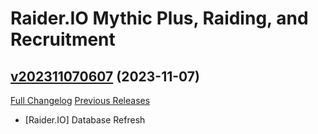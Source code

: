 # Raider.IO Mythic Plus, Raiding, and Recruitment

## [v202311070607](https://github.com/RaiderIO/raiderio-addon/tree/v202311070607) (2023-11-07)
[Full Changelog](https://github.com/RaiderIO/raiderio-addon/compare/v202311060624...v202311070607) [Previous Releases](https://github.com/RaiderIO/raiderio-addon/releases)

- [Raider.IO] Database Refresh  

